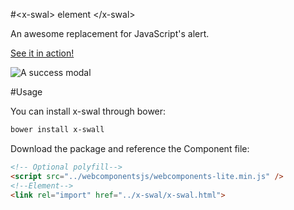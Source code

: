 #&lt;x-swal&gt; element &lt;/x-swal&gt;

An awesome replacement for JavaScript's alert.

[See it in action!](http://gnurub.github.io/x-swal/components/x-swal/)

![A success modal](https://raw.github.com/t4t5/sweetalert/master/sweetalert.gif)

#Usage

You can install x-swal through bower:

```bash
bower install x-swall
```

Download the package and reference the Component file:

```html
<!-- Optional polyfill-->
<script src="../webcomponentsjs/webcomponents-lite.min.js" />
<!--Element-->
<link rel="import" href="../x-swal/x-swal.html">
```
